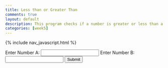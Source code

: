 ```yaml
---
title: Less than or Greater Than
comments: true
layout: default
description: This program checks if a number is greater or less than a number.
categories: [week5]
---
```


{% include nav_javascript.html %}

<!doctype html>
<html>
<head>
<script>
function lessThan()
{
  var userVal, compareVal;
  userVal = parseInt(document.getElementById("userNum").value);
  compareVal = parseInt(document.getElementbyId("testNum").value);
  if (userVal<compareVal)
  {
    document.GetElementbyId("result").innerHTML = (userVal, " is less than", compareVal);
  } else{
    document.GetElementbyId("result").innerHTML = (userVal, " is greater than", compareVal);
  }
}
</script>
</head>
<body>

<p>Enter Number A: <input id="userNum">
Enter Number B: <input id="testNum">
<button onclick="lessThan()">Submit</button></p>
<p id="result"></p>

</body>
</html>